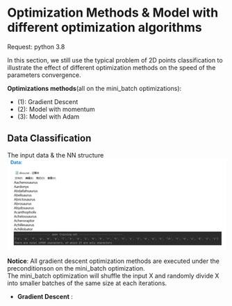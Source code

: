 # Optimization Methods & Model with different optimization algorithms
Request:
  python 3.8
  
In this section, we still use the typical problem of 2D points classification to illustrate the effect of different optimization methods on the speed of the parameters convergence.

__Optimizations methods__(all on the mini_batch optimizations):  
  - (1): Gradient Descent
  - (2): Model with momentum 
  - (3): Model with Adam

## Data Classification
  The input data & the NN structure
   ![Alt text](https://raw.githubusercontent.com/IHNF262/DeepLearningPractice/main/5_1_BuildingARecurrentNeuralNetwork-tf/images/1.png)
   
   
   __Notice__: All gradient descent optimization methods are executed under the preconditionson on the mini_batch optimization.  
   The mini_batch optimization will shuffle the input X and randomly divide X into smaller batches of the same size at each iterations. 
   
   
  - __Gradient Descent__ :  
  
  
 
  
  
